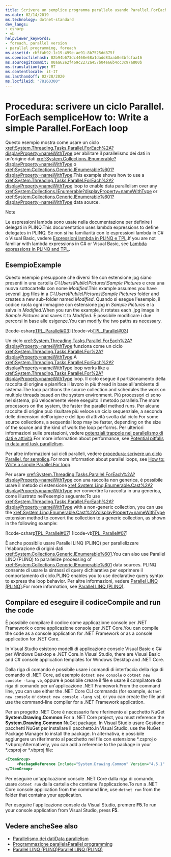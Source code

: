 ```yaml
---
title: Scrivere un semplice programma parallelo usando Parallel.ForEach
ms.date: 02/14/2019
ms.technology: dotnet-standard
dev_langs:
- csharp
- vb
helpviewer_keywords:
- foreach, parallel version
- parallel programming, foreach
ms.assetid: cb5fab92-1c19-499e-ae91-8b7525dd875f
ms.openlocfilehash: 02b94b673dc4468e68a1dadd83aab0e3bfcfaa16
ms.sourcegitcommit: 00aa62e2f469c2272a457b04e66b4cc3c97a800b
ms.translationtype: MT
ms.contentlocale: it-IT
ms.lasthandoff: 02/28/2020
ms.locfileid: "78160300"
---
```

# <a name="how-to-write-a-simple-parallelforeach-loop"></a><span data-ttu-id="0b8b1-102">Procedura: scrivere un ciclo Parallel. ForEach semplice</span><span class="sxs-lookup"><span data-stu-id="0b8b1-102">How to: Write a simple Parallel.ForEach loop</span></span>

<span data-ttu-id="0b8b1-103">Questo esempio mostra come usare un ciclo <xref:System.Threading.Tasks.Parallel.ForEach%2A?displayProperty=nameWithType> per abilitare il parallelismo dei dati in un'origine dati <xref:System.Collections.IEnumerable?displayProperty=nameWithType> o <xref:System.Collections.Generic.IEnumerable%601?displayProperty=nameWithType>.</span><span class="sxs-lookup"><span data-stu-id="0b8b1-103">This example shows how to use a <xref:System.Threading.Tasks.Parallel.ForEach%2A?displayProperty=nameWithType> loop to enable data parallelism over any <xref:System.Collections.IEnumerable?displayProperty=nameWithType> or <xref:System.Collections.Generic.IEnumerable%601?displayProperty=nameWithType> data source.</span></span>

> [!NOTE]
> <span data-ttu-id="0b8b1-104">Le espressioni lambda sono usate nella documentazione per definire i delegati in PLINQ.</span><span class="sxs-lookup"><span data-stu-id="0b8b1-104">This documentation uses lambda expressions to define delegates in PLINQ.</span></span> <span data-ttu-id="0b8b1-105">Se non si ha familiarità con le espressioni lambda in C# o Visual Basic, vedere [Espressioni lambda in PLINQ e TPL](../../../docs/standard/parallel-programming/lambda-expressions-in-plinq-and-tpl.md).</span><span class="sxs-lookup"><span data-stu-id="0b8b1-105">If you are not familiar with lambda expressions in C# or Visual Basic, see [Lambda expressions in PLINQ and TPL](../../../docs/standard/parallel-programming/lambda-expressions-in-plinq-and-tpl.md).</span></span>

## <a name="example"></a><span data-ttu-id="0b8b1-106">Esempio</span><span class="sxs-lookup"><span data-stu-id="0b8b1-106">Example</span></span>

<span data-ttu-id="0b8b1-107">Questo esempio presuppone che diversi file con estensione jpg siano presenti in una cartella *C:\Users\Public\Pictures\Sample Pictures* e crea una nuova sottocartella con nome *Modified*.</span><span class="sxs-lookup"><span data-stu-id="0b8b1-107">This example assumes you have several .jpg files in a *C:\Users\Public\Pictures\Sample Pictures* folder and creates a new sub-folder named *Modified*.</span></span> <span data-ttu-id="0b8b1-108">Quando si esegue l'esempio, il codice ruota ogni immagine con estensione jpg in *Sample Pictures* e la salva in *Modified*.</span><span class="sxs-lookup"><span data-stu-id="0b8b1-108">When you run the example, it rotates each .jpg image in *Sample Pictures* and saves it to *Modified*.</span></span> <span data-ttu-id="0b8b1-109">È possibile modificare i due percorsi in base alle esigenze.</span><span class="sxs-lookup"><span data-stu-id="0b8b1-109">You can modify the two paths as necessary.</span></span>

[!code-csharp[TPL_Parallel#03](../../../samples/snippets/csharp/VS_Snippets_Misc/tpl_parallel/cs/simpleforeach.cs#03)]
[!code-vb[TPL_Parallel#03](../../../samples/snippets/visualbasic/VS_Snippets_Misc/tpl_parallel/vb/simpleforeach.vb#03)]

<span data-ttu-id="0b8b1-110">Un ciclo <xref:System.Threading.Tasks.Parallel.ForEach%2A?displayProperty=nameWithType> funziona come un ciclo <xref:System.Threading.Tasks.Parallel.For%2A?displayProperty=nameWithType>.</span><span class="sxs-lookup"><span data-stu-id="0b8b1-110">A <xref:System.Threading.Tasks.Parallel.ForEach%2A?displayProperty=nameWithType> loop works like a <xref:System.Threading.Tasks.Parallel.For%2A?displayProperty=nameWithType> loop.</span></span> <span data-ttu-id="0b8b1-111">Il ciclo esegue il partizionamento della raccolta di origine e pianifica il lavoro in più thread in base all'ambiente di sistema.</span><span class="sxs-lookup"><span data-stu-id="0b8b1-111">The loop partitions the source collection and schedules the work on multiple threads based on the system environment.</span></span> <span data-ttu-id="0b8b1-112">Più processori ci sono nel sistema, più velocemente viene eseguito il metodo parallelo.</span><span class="sxs-lookup"><span data-stu-id="0b8b1-112">The more processors on the system, the faster the parallel method runs.</span></span> <span data-ttu-id="0b8b1-113">Per alcune raccolte di origine può risultare più veloce un ciclo sequenziale, a seconda delle dimensioni dell'origine e del tipo di attività svolta dal ciclo.</span><span class="sxs-lookup"><span data-stu-id="0b8b1-113">For some source collections, a sequential loop may be faster, depending on the size of the source and the kind of work the loop performs.</span></span> <span data-ttu-id="0b8b1-114">Per ulteriori informazioni sulle prestazioni, vedere [potenziali trappole nel parallelismo di dati e attività](potential-pitfalls-in-data-and-task-parallelism.md).</span><span class="sxs-lookup"><span data-stu-id="0b8b1-114">For more information about performance, see [Potential pitfalls in data and task parallelism](potential-pitfalls-in-data-and-task-parallelism.md).</span></span>

<span data-ttu-id="0b8b1-115">Per altre informazioni sui cicli paralleli, vedere [procedura: scrivere un ciclo Parallel. for semplice](../../../docs/standard/parallel-programming/how-to-write-a-simple-parallel-for-loop.md).</span><span class="sxs-lookup"><span data-stu-id="0b8b1-115">For more information about parallel loops, see [How to: Write a simple Parallel.For loop](../../../docs/standard/parallel-programming/how-to-write-a-simple-parallel-for-loop.md).</span></span>

<span data-ttu-id="0b8b1-116">Per usare <xref:System.Threading.Tasks.Parallel.ForEach%2A?displayProperty=nameWithType> con una raccolta non generica, è possibile usare il metodo di estensione <xref:System.Linq.Enumerable.Cast%2A?displayProperty=nameWithType> per convertire la raccolta in una generica, come illustrato nell'esempio seguente:</span><span class="sxs-lookup"><span data-stu-id="0b8b1-116">To use <xref:System.Threading.Tasks.Parallel.ForEach%2A?displayProperty=nameWithType> with a non-generic collection, you can use the <xref:System.Linq.Enumerable.Cast%2A?displayProperty=nameWithType> extension method to convert the collection to a generic collection, as shown in the following example:</span></span>

[!code-csharp[TPL_Parallel#07](../../../samples/snippets/csharp/VS_Snippets_Misc/tpl_parallel/cs/nongeneric.cs#07)]
[!code-vb[TPL_Parallel#07](../../../samples/snippets/visualbasic/VS_Snippets_Misc/tpl_parallel/vb/nongeneric.vb#07)]

<span data-ttu-id="0b8b1-117">È anche possibile usare Parallel LINQ (PLINQ) per parallelizzare l'elaborazione di origini dati <xref:System.Collections.Generic.IEnumerable%601>.</span><span class="sxs-lookup"><span data-stu-id="0b8b1-117">You can also use Parallel LINQ (PLINQ) to parallelize processing of <xref:System.Collections.Generic.IEnumerable%601> data sources.</span></span> <span data-ttu-id="0b8b1-118">PLINQ consente di usare la sintassi di query dichiarativa per esprimere il comportamento di ciclo.</span><span class="sxs-lookup"><span data-stu-id="0b8b1-118">PLINQ enables you to use declarative query syntax to express the loop behavior.</span></span> <span data-ttu-id="0b8b1-119">Per altre informazioni, vedere [Parallel LINQ (PLINQ)](../../../docs/standard/parallel-programming/parallel-linq-plinq.md).</span><span class="sxs-lookup"><span data-stu-id="0b8b1-119">For more information, see [Parallel LINQ (PLINQ)](../../../docs/standard/parallel-programming/parallel-linq-plinq.md).</span></span>

## <a name="compile-and-run-the-code"></a><span data-ttu-id="0b8b1-120">Compilare ed eseguire il codice</span><span class="sxs-lookup"><span data-stu-id="0b8b1-120">Compile and run the code</span></span>

<span data-ttu-id="0b8b1-121">È possibile compilare il codice come applicazione console per .NET Framework o come applicazione console per .NET Core.</span><span class="sxs-lookup"><span data-stu-id="0b8b1-121">You can compile the code as a console application for .NET Framework or as a console application for .NET Core.</span></span>

<span data-ttu-id="0b8b1-122">In Visual Studio esistono modelli di applicazione console Visual Basic e C# per Windows Desktop e .NET Core.</span><span class="sxs-lookup"><span data-stu-id="0b8b1-122">In Visual Studio, there are Visual Basic and C# console application templates for Windows Desktop and .NET Core.</span></span>

<span data-ttu-id="0b8b1-123">Dalla riga di comando è possibile usare i comandi di interfaccia della riga di comando di .NET Core, ad esempio `dotnet new console` o `dotnet new console -lang vb`, oppure è possibile creare il file e usare il compilatore da riga di comando per un'applicazione .NET Framework.</span><span class="sxs-lookup"><span data-stu-id="0b8b1-123">From the command line, you can use either the .NET Core CLI commands (for example, `dotnet new console` or `dotnet new console -lang vb`), or you can create the file and use the command-line compiler for a .NET Framework application.</span></span>

<span data-ttu-id="0b8b1-124">Per un progetto .NET Core è necessario fare riferimento al pacchetto NuGet **System.Drawing.Common**.</span><span class="sxs-lookup"><span data-stu-id="0b8b1-124">For a .NET Core project, you must reference the **System.Drawing.Common** NuGet package.</span></span> <span data-ttu-id="0b8b1-125">In Visual Studio usare Gestione pacchetti NuGet per installare il pacchetto.</span><span class="sxs-lookup"><span data-stu-id="0b8b1-125">In Visual Studio, use the NuGet Package Manager to install the package.</span></span> <span data-ttu-id="0b8b1-126">In alternativa, è possibile aggiungere un riferimento al pacchetto nel file con estensione \*.csproj o \*.vbproj:</span><span class="sxs-lookup"><span data-stu-id="0b8b1-126">Alternatively, you can add a reference to the package in your \*.csproj or \*.vbproj file:</span></span>

```xml
<ItemGroup>
     <PackageReference Include="System.Drawing.Common" Version="4.5.1" />
</ItemGroup>
```

<span data-ttu-id="0b8b1-127">Per eseguire un'applicazione console .NET Core dalla riga di comando, usare `dotnet run` dalla cartella che contiene l'applicazione.</span><span class="sxs-lookup"><span data-stu-id="0b8b1-127">To run a .NET Core console application from the command line, use `dotnet run` from the folder that contains your application.</span></span>

<span data-ttu-id="0b8b1-128">Per eseguire l'applicazione console da Visual Studio, premere **F5**.</span><span class="sxs-lookup"><span data-stu-id="0b8b1-128">To run your console application from Visual Studio, press **F5**.</span></span>

## <a name="see-also"></a><span data-ttu-id="0b8b1-129">Vedere anche</span><span class="sxs-lookup"><span data-stu-id="0b8b1-129">See also</span></span>

- [<span data-ttu-id="0b8b1-130">Parallelismo dei dati</span><span class="sxs-lookup"><span data-stu-id="0b8b1-130">Data parallelism</span></span>](../../../docs/standard/parallel-programming/data-parallelism-task-parallel-library.md)
- [<span data-ttu-id="0b8b1-131">Programmazione parallela</span><span class="sxs-lookup"><span data-stu-id="0b8b1-131">Parallel programming</span></span>](../../../docs/standard/parallel-programming/index.md)
- [<span data-ttu-id="0b8b1-132">Parallel LINQ (PLINQ)</span><span class="sxs-lookup"><span data-stu-id="0b8b1-132">Parallel LINQ (PLINQ)</span></span>](../../../docs/standard/parallel-programming/parallel-linq-plinq.md)
